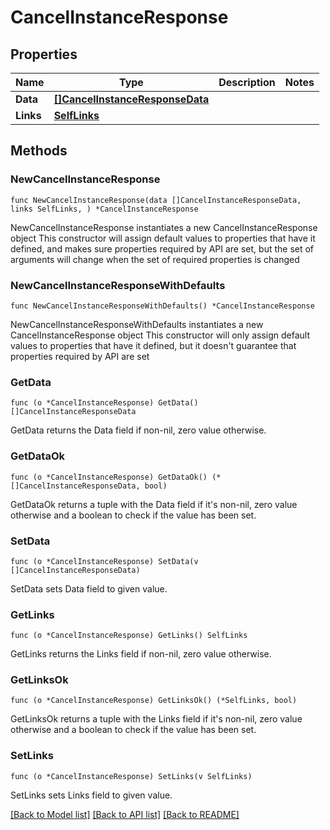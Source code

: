 # CancelInstanceResponse

## Properties

Name | Type | Description | Notes
------------ | ------------- | ------------- | -------------
**Data** | [**[]CancelInstanceResponseData**](CancelInstanceResponseData.md) |  | 
**Links** | [**SelfLinks**](SelfLinks.md) |  | 

## Methods

### NewCancelInstanceResponse

`func NewCancelInstanceResponse(data []CancelInstanceResponseData, links SelfLinks, ) *CancelInstanceResponse`

NewCancelInstanceResponse instantiates a new CancelInstanceResponse object
This constructor will assign default values to properties that have it defined,
and makes sure properties required by API are set, but the set of arguments
will change when the set of required properties is changed

### NewCancelInstanceResponseWithDefaults

`func NewCancelInstanceResponseWithDefaults() *CancelInstanceResponse`

NewCancelInstanceResponseWithDefaults instantiates a new CancelInstanceResponse object
This constructor will only assign default values to properties that have it defined,
but it doesn't guarantee that properties required by API are set

### GetData

`func (o *CancelInstanceResponse) GetData() []CancelInstanceResponseData`

GetData returns the Data field if non-nil, zero value otherwise.

### GetDataOk

`func (o *CancelInstanceResponse) GetDataOk() (*[]CancelInstanceResponseData, bool)`

GetDataOk returns a tuple with the Data field if it's non-nil, zero value otherwise
and a boolean to check if the value has been set.

### SetData

`func (o *CancelInstanceResponse) SetData(v []CancelInstanceResponseData)`

SetData sets Data field to given value.


### GetLinks

`func (o *CancelInstanceResponse) GetLinks() SelfLinks`

GetLinks returns the Links field if non-nil, zero value otherwise.

### GetLinksOk

`func (o *CancelInstanceResponse) GetLinksOk() (*SelfLinks, bool)`

GetLinksOk returns a tuple with the Links field if it's non-nil, zero value otherwise
and a boolean to check if the value has been set.

### SetLinks

`func (o *CancelInstanceResponse) SetLinks(v SelfLinks)`

SetLinks sets Links field to given value.



[[Back to Model list]](../README.md#documentation-for-models) [[Back to API list]](../README.md#documentation-for-api-endpoints) [[Back to README]](../README.md)



